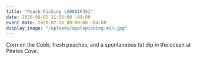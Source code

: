 ```yaml
---
title: "Peach Picking \U0001F351"
date: 2020-09-05 21:56:00 -04:00
event_date: 2020-07-26 00:00:00 -04:00
display_image: "/uploads/applepicking-min.jpg"
---
```


Corn on the Cobb, fresh peaches, and a spontaneous fat dip in the ocean at Pirates Cove.  